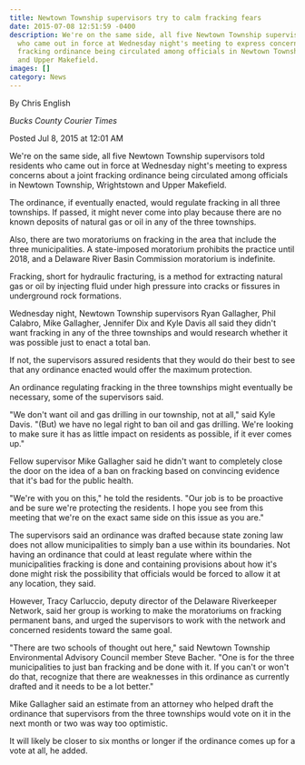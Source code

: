 ```yaml
---
title: Newtown Township supervisors try to calm fracking fears
date: 2015-07-08 12:51:59 -0400
description: We're on the same side, all five Newtown Township supervisors told residents
  who came out in force at Wednesday night's meeting to express concerns about a joint
  fracking ordinance being circulated among officials in Newtown Township, Wrightstown
  and Upper Makefield.
images: []
category: News
---
```

By Chris English

*Bucks County Courier Times*

Posted Jul 8, 2015 at 12:01 AM

We&#39;re on the same side, all five Newtown Township supervisors told residents who came out in force at Wednesday night&#39;s meeting to express concerns about a joint fracking ordinance being circulated among officials in Newtown Township, Wrightstown and Upper Makefield.

The ordinance, if eventually enacted, would regulate fracking in all three townships. If passed, it might never come into play because there are no known deposits of natural gas or oil in any of the three townships.

Also, there are two moratoriums on fracking in the area that include the three municipalities. A state-imposed moratorium prohibits the practice until 2018, and a Delaware River Basin Commission moratorium is indefinite.

Fracking, short for hydraulic fracturing, is a method for extracting natural gas or oil by injecting fluid under high pressure into cracks or fissures in underground rock formations.

Wednesday night, Newtown Township supervisors Ryan Gallagher, Phil Calabro, Mike Gallagher, Jennifer Dix and Kyle Davis all said they didn&#39;t want fracking in any of the three townships and would research whether it was possible just to enact a total ban.

If not, the supervisors assured residents that they would do their best to see that any ordinance enacted would offer the maximum protection.

An ordinance regulating fracking in the three townships might eventually be necessary, some of the supervisors said.

&quot;We don&#39;t want oil and gas drilling in our township, not at all,&quot; said Kyle Davis. &quot;(But) we have no legal right to ban oil and gas drilling. We&#39;re looking to make sure it has as little impact on residents as possible, if it ever comes up.&quot;

Fellow supervisor Mike Gallagher said he didn&#39;t want to completely close the door on the idea of a ban on fracking based on convincing evidence that it&#39;s bad for the public health.

&quot;We&#39;re with you on this,&quot; he told the residents. &quot;Our job is to be proactive and be sure we&#39;re protecting the residents. I hope you see from this meeting that we&#39;re on the exact same side on this issue as you are.&quot;

The supervisors said an ordinance was drafted because state zoning law does not allow municipalities to simply ban a use within its boundaries. Not having an ordinance that could at least regulate where within the municipalities fracking is done and containing provisions about how it&#39;s done might risk the possibility that officials would be forced to allow it at any location, they said.

However, Tracy Carluccio, deputy director of the Delaware Riverkeeper Network, said her group is working to make the moratoriums on fracking permanent bans, and urged the supervisors to work with the network and concerned residents toward the same goal.

&quot;There are two schools of thought out here,&quot; said Newtown Township Environmental Advisory Council member Steve Bacher. &quot;One is for the three municipalities to just ban fracking and be done with it. If you can&#39;t or won&#39;t do that, recognize that there are weaknesses in this ordinance as currently drafted and it needs to be a lot better.&quot;

Mike Gallagher said an estimate from an attorney who helped draft the ordinance that supervisors from the three townships would vote on it in the next month or two was way too optimistic.

It will likely be closer to six months or longer if the ordinance comes up for a vote at all, he added.
